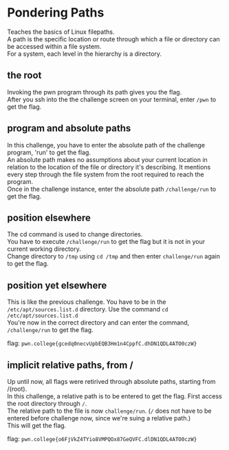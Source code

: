 # Pondering Paths
Teaches the basics of Linux filepaths.  
A path is the specific location or route through which a file or directory can be accessed within a file system.  
For a system, each level in the hierarchy is a directory.

## the root
Invoking the pwn program through its path gives you the flag.  
After you ssh into the the challenge screen on your terminal, enter `/pwn` to get the flag.

## program and absolute paths
In this challenge, you have to enter the absolute path of the challenge program, 'run' to get the flag.  
An absolute path makes no assumptions about your current location in relation to the location of the file or directory it's describing. It mentions every step through the file system from the root required to reach the program.  
Once in the challenge instance, enter the absolute path `/challenge/run` to get the flag.

## position elsewhere
The cd command is used to change directories.  
You have to execute `/challenge/run` to get the flag but it is not in your current working directory.  
Change directory to `/tmp` using `cd /tmp` and then enter `challenge/run` again to get the flag.

## position yet elsewhere
This is like the previous challenge. You have to be in the `/etc/apt/sources.list.d` directory.
Use the command `cd /etc/apt/sources.list.d`  
You're now in the correct directory and can enter the command, `/challenge/run` to get the flag. 

flag: `pwn.college{gcedq0necvUpbEQB3Hm1n4CppfC.dhDN1QDL4ATO0czW}`

## implicit relative paths, from /
Up until now, all flags were retirived through absolute paths, starting from /(root).  
In this challenge, a relative path is to be entered to get the flag.  First access the root directory through `/`.  
The relative path to the file is now `challenge/run`.  (`/` does not have to be entered before challenge now, since we're suing a relative path.)  
This will get the flag.

flag: `pwn.college{o6FjVkZ4TYio8VMPQOx87GeQVFC.dlDN1QDL4ATO0czW}`
